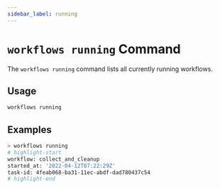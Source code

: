 ```yaml
---
sidebar_label: running
---
```


# `workflows running` Command

The `workflows running` command lists all currently running workflows.

## Usage

```bash
workflows running
```

## Examples

```bash
> workflows running
# highlight-start
workflow: collect_and_cleanup
started_at: '2022-04-12T07:22:29Z'
task-id: 4feab068-ba31-11ec-abdf-dad780437c54
# highlight-end
```
